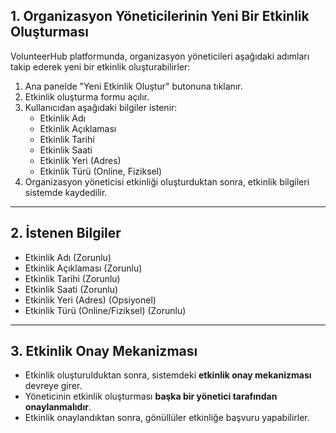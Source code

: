 ## 1. Organizasyon Yöneticilerinin Yeni Bir Etkinlik Oluşturması
VolunteerHub platformunda, organizasyon yöneticileri aşağıdaki adımları takip ederek yeni bir etkinlik oluşturabilirler:

1. Ana panelde "Yeni Etkinlik Oluştur" butonuna tıklanır.
2. Etkinlik oluşturma formu açılır.
3. Kullanıcıdan aşağıdaki bilgiler istenir:
   - Etkinlik Adı
   - Etkinlik Açıklaması
   - Etkinlik Tarihi
   - Etkinlik Saati
   - Etkinlik Yeri (Adres)
   - Etkinlik Türü (Online, Fiziksel)
4. Organizasyon yöneticisi etkinliği oluşturduktan sonra, etkinlik bilgileri sistemde kaydedilir.

---

## 2. İstenen Bilgiler
- Etkinlik Adı (Zorunlu)
- Etkinlik Açıklaması (Zorunlu)
- Etkinlik Tarihi (Zorunlu)
- Etkinlik Saati (Zorunlu)
- Etkinlik Yeri (Adres) (Opsiyonel)
- Etkinlik Türü (Online/Fiziksel) (Zorunlu)

---

## 3. Etkinlik Onay Mekanizması
- Etkinlik oluşturulduktan sonra, sistemdeki **etkinlik onay mekanizması** devreye girer.
- Yöneticinin etkinlik oluşturması **başka bir yönetici tarafından onaylanmalıdır**.
- Etkinlik onaylandıktan sonra, gönüllüler etkinliğe başvuru yapabilirler.

